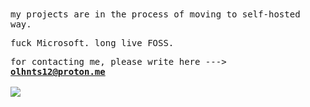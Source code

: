 <samp>
<!--beginner in life welcomes you here. <br/>-->
my projects are in the process of moving to self-hosted way.

fuck Microsoft. long live FOSS.
<!--**tech stack** \
`rust, c` = main languages \
`zig` = learning \
`love2d/lua` = satisfies basic needs \
`bash` = scripting/automating things \
`opengl, vulkan` = graphics apis \
`java, kotlin` = learning professionally <br />

**not used to, but can write in** \
`c++` = used for graphics before discovering rust \
`python` = has been learning for 5 years, still don't get it <br />

**related** <br />
`krita, blender` = my go to apps for art <br />
`unreal engine 5` = old go to engine <br />
`reaper` = actively use for anything related to audio <br /> -->

for contacting me, please write here ---> **olhnts12@proton.me** <br />
</samp>
\
![](https://github.com/Krak9n/Krak9n/blob/34927a0767502587f829b30b3b4a66a7d2066384/Untitled%20Project.gif)
